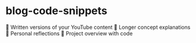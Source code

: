 # blog-code-snippets
🔹 Written versions of your YouTube content
🔹 Longer concept explanations
🔹 Personal reflections
🔹 Project overview with code
